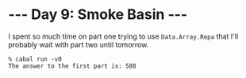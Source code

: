 # --- Day 9: Smoke Basin ---

I spent so much time on part one trying to use `Data.Array.Repa` that
I'll probably wait with part two until tomorrow.

```
% cabal run -v0
The answer to the first part is: 588
```
